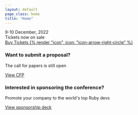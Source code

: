 ```yaml
---
layout: default
page_class: home
title: "Home"
---
```


<div class="app-hero">
  <div class="container">
    <div class="app-hero__text display-1">9-10 December, 2022</div>
    <div class="app-hero__text display-4">Tickets now on sale</div>
    <a href="https://www.eventpop.me/e/13417/rubyconfth-2022" target="_blank" class="btn btn--outline-light">
      Buy Tickets {% render "icon", icon: "icon-arrow-right-circle" %}
    </a>
  </div>
</div>

<div class="app-content__text">
  <div class="container">
    <section class="cfp">
      <h3>Want to submit a proposal?</h3>
      <p>The call for papers is still open</p>
      <a class="btn btn--primary" href="https://www.papercall.io/rubyconfth2022" target="_blank">View CFP</a>
    </section>
    <section class="sponsors">
      <h3>Interested in sponsoring the conference?</h3>
      <p>Promote your company to the world's top Ruby devs</p>
      <a class="btn btn--primary" href="https://drive.google.com/file/d/1Rgt9qWPaaMf6juoEHyLF_mnltm915IBh/view?usp=sharing" target="_blank">View sponsorship deck</a>
    </section>
  </div>
</div>




